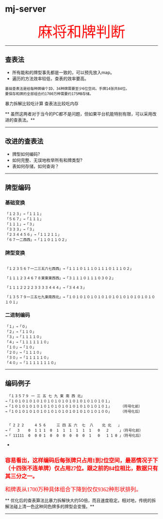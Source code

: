 # mj-server

<center><font color=#ff0000 size=8 face="黑体">麻将和牌判断</font></center>

- - - - - - - - - - - - - - - - - - - - - - - - - - - - - - - - - - - - - - -

## 查表法


- 所有能和的牌型事先都是一致的，可以预先放入map。
- 遍历的方法效率较低，查表的效率要高。

```
基础查表法是给每种牌编个ID，34种牌需要至少6位空间。手牌14张共84位。
要保存和牌的全部组合约1700万种需要约175MB存储。
```

暴力拆解比较吃计算
查表法比较吃内存

** 虽然这两者对于当今的PC都不是问题，但如果平台机能特别有限，可以采用改进的查表法。**


- - - - - - - - - - - - - - - - - - - - - - - - - - - - - - - - - - - - - - -



## 改进的查表法


- 牌型如何编码?
- 如何完整、无误地枚举所有和牌类型?
- 表如何存储，如何查询？


- - - - - - - - - - - - - - - - - - - - - - - - - - - - - - - - - - - - - - -


## 牌型编码
 
### 基础变换
```
「１２３」→「１１１」
「５６７」→「１１１」
「１１１」→「３」
「３３３」→「３」
「２３４４５６」→「１１２１１」
「６７一二西西」→「１１０１１０２」
```

### 牌型变换
```

「１２３５６７一二三五六七西西」→「１１１０１１１０１１１０１１１０２」

「１１１２３４６７８東東東西西」→「３１１１０１１１０３０２」

「１１１２２２２３３３３４４４」→「３４４３」

「１３５７９一三五七九東南西北」→「１０１０１０１０１０１０１０１０１０１０１０１０１０１」

```

### 二进制编码
```
「１」→「０」
「２」→「１１０」
「３」→「１１１１０」
「４」→「１１１１１１０」
「１０」→「１０」
「２０」→「１１１０」
「３０」→「１１１１１０」
「４０」→「１１１１１１１０」
```

- - - - - - - - - - - - - - - - - - - - - - - - - - - - - - - - - - - - - - -


## 编码例子


```
 「１３５７９ 一 三 五 七 九 東 南 西 北」
→「１０１０１０１０１０１０１０１０１０１０１０１０１０１」
→「１０１０１０１０１０１０１０１０１０１０１０１０１０１」    （符号化前）
→「１０１０１０１０１０１０１０１０１０１０１０１０１００」    （符号化后）


 「 2 2 2     4 5 6     三 四 五 六  七  八    北 北   」
→「   3    0  1 1 1  0  1  1  1  1  1  1   0   2     」（符号化前）
→「 11111  0  0 0 1  0  0  0  0  0  0  1   0   1 1 0 」（符号化后）

```

- 
<font color=#ff0000 size=4 face="黑体">容易看出，这样编码后每张牌只占用1到2位空间，最恶情况子下（十四张不连单牌）仅占用27位。跟之前的84位相比，数据只有其三分之一。
</font>
- 
<font color=#ff0000 size=4 face="黑体">和牌表从1700万种具体组合下降到仅仅9362种形状排列。</font>

** 优化后的查表算法比暴力拆解快大约50倍，而且速度稳定。相对地，传统的拆解法碰上清一色这种同色牌多的牌型会变慢。**



- - - - - - - - - - - - - - - - - - - - - - - - - - - - - - - - - - - - - - -



